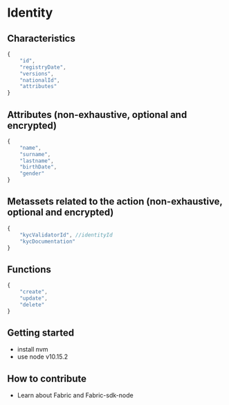 # Identity

## Characteristics

```javascript
{
    "id",
    "registryDate",
    "versions",
    "nationalId",
    "attributes"
}
```

## Attributes (non-exhaustive, optional and encrypted)

```javascript
{
    "name",
    "surname",
    "lastname",
    "birthDate",
    "gender"
}
```

## Metassets related to the action (non-exhaustive, optional and encrypted)

```javascript
{
    "kycValidatorId", //identityId
    "kycDocumentation"
}
```

## Functions

```javascript
{
    "create",
    "update",
    "delete"
}
```

## Getting started

- install nvm
- use node v10.15.2

## How to contribute

- Learn about Fabric and Fabric-sdk-node